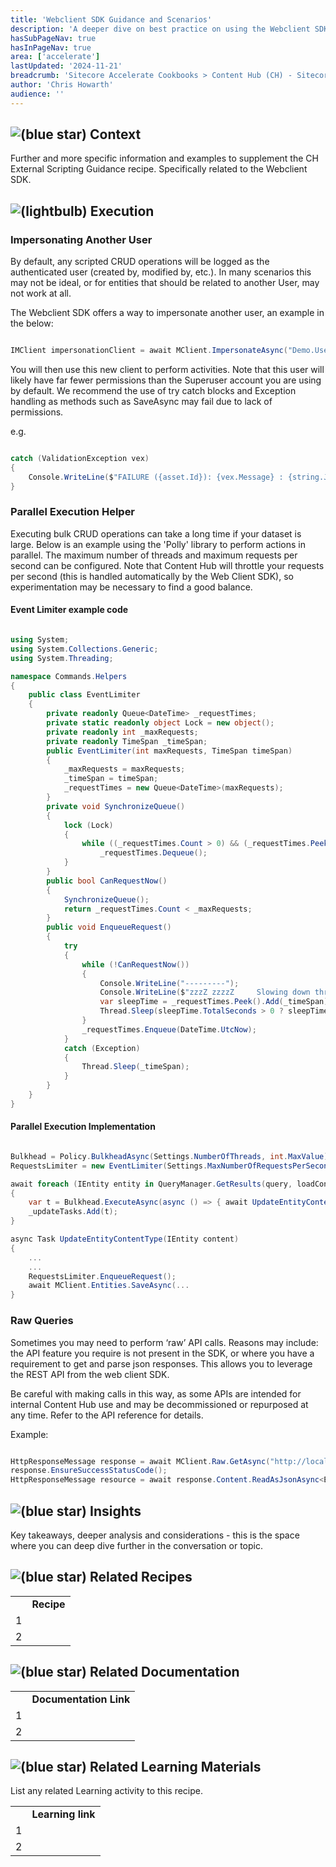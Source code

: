 ```yaml
---
title: 'Webclient SDK Guidance and Scenarios'
description: 'A deeper dive on best practice on using the Webclient SDK.'
hasSubPageNav: true
hasInPageNav: true
area: ['accelerate']
lastUpdated: '2024-11-21'
breadcrumb: 'Sitecore Accelerate Cookbooks > Content Hub (CH) - Sitecore Recipes > CH Implementation > CH Custom Logic'
author: 'Chris Howarth'
audience: ''
---
```

## ![(blue star)](/images/learn/accelerate/content-hub/img/icons/emoticons/72/2049.png) **Context**

Further and more specific information and examples to supplement the CH External Scripting Guidance recipe. Specifically related to the Webclient SDK.

## ![(lightbulb)](/images/learn/accelerate/content-hub/img/icons/emoticons/lightbulb_on.png) **Execution**

### Impersonating Another User

By default, any scripted CRUD operations will be logged as the authenticated user (created by, modified by, etc.). In many scenarios this may not be ideal, or for entities that should be related to another User, may not work at all.

The Webclient SDK offers a way to impersonate another user, an example in the below:

```csharp

IMClient impersonationClient = await MClient.ImpersonateAsync("Demo.User");
```

You will then use this new client to perform activities. Note that this user will likely have far fewer permissions than the Superuser account you are using by default. We recommend the use of try catch blocks and Exception handling as methods such as SaveAsync may fail due to lack of permissions.

e.g.

```csharp

catch (ValidationException vex)
{
    Console.WriteLine($"FAILURE ({asset.Id}): {vex.Message} : {string.Join(", ", vex.Failures)}");
}
```

### Parallel Execution Helper

Executing bulk CRUD operations can take a long time if your dataset is large. Below is an example using the 'Polly' library to perform actions in parallel. The maximum number of threads and maximum requests per second can be configured. Note that Content Hub will throttle your requests per second (this is handled automatically by the Web Client SDK), so experimentation may be necessary to find a good balance.

#### Event Limiter example code

```csharp

using System;
using System.Collections.Generic;
using System.Threading;

namespace Commands.Helpers
{
    public class EventLimiter
    {
        private readonly Queue<DateTime> _requestTimes;
        private static readonly object Lock = new object();
        private readonly int _maxRequests;
        private readonly TimeSpan _timeSpan;
        public EventLimiter(int maxRequests, TimeSpan timeSpan)
        {
            _maxRequests = maxRequests;
            _timeSpan = timeSpan;
            _requestTimes = new Queue<DateTime>(maxRequests);
        }
        private void SynchronizeQueue()
        {
            lock (Lock)
            {
                while ((_requestTimes.Count > 0) && (_requestTimes.Peek().Add(_timeSpan) < DateTime.UtcNow))
                    _requestTimes.Dequeue();
            }
        }
        public bool CanRequestNow()
        {
            SynchronizeQueue();
            return _requestTimes.Count < _maxRequests;
        }
        public void EnqueueRequest()
        {
            try
            {
                while (!CanRequestNow())
                {
                    Console.WriteLine("---------");
                    Console.WriteLine($"zzzZ zzzzZ     Slowing down thread {Thread.CurrentThread.ManagedThreadId}...     zzzzzzZ zzzzzzzZ");
                    var sleepTime = _requestTimes.Peek().Add(_timeSpan).Subtract(DateTime.UtcNow);
                    Thread.Sleep(sleepTime.TotalSeconds > 0 ? sleepTime : _timeSpan);
                }
                _requestTimes.Enqueue(DateTime.UtcNow);
            }
            catch (Exception)
            {
                Thread.Sleep(_timeSpan);
            }
        }
    }
}
```

#### Parallel Execution Implementation

```csharp

Bulkhead = Policy.BulkheadAsync(Settings.NumberOfThreads, int.MaxValue);
RequestsLimiter = new EventLimiter(Settings.MaxNumberOfRequestsPerSecond, new TimeSpan(0, 0, 0, 1, 0));

await foreach (IEntity entity in QueryManager.GetResults(query, loadConfiguration))
{
    var t = Bulkhead.ExecuteAsync(async () => { await UpdateEntityContentType(entity); });
    _updateTasks.Add(t);
}

async Task UpdateEntityContentType(IEntity content)
{
    ...
    ...
    RequestsLimiter.EnqueueRequest();
    await MClient.Entities.SaveAsync(...
}
```

### Raw Queries

Sometimes you may need to perform ‘raw’ API calls. Reasons may include: the API feature you require is not present in the SDK, or where you have a requirement to get and parse json responses. This allows you to leverage the REST API from the web client SDK.

Be careful with making calls in this way, as some APIs are intended for internal Content Hub use and may be decommissioned or repurposed at any time. Refer to the API reference for details.

Example:

```csharp

HttpResponseMessage response = await MClient.Raw.GetAsync("http://localhost:8080/api/entities/1000");
response.EnsureSuccessStatusCode();
HttpResponseMessage resource = await response.Content.ReadAsJsonAsync<EntityResource> ();
```

## ![(blue star)](/images/learn/accelerate/content-hub/img/icons/emoticons/72/1f5e8.png) **Insights**

Key takeaways, deeper analysis and considerations - this is the space where you can deep dive further in the conversation or topic.

## ![(blue star)](/images/learn/accelerate/content-hub/img/icons/emoticons/72/1f517.png) Related Recipes

|     |     |
| --- | --- |
|     | **Recipe** |
| 1   |     |
| 2   |     |

## ![(blue star)](/images/learn/accelerate/content-hub/img/icons/emoticons/72/1f517.png) Related Documentation

|     |     |
| --- | --- |
|     | **Documentation Link** |
| 1   |     |
| 2   |     |

## ![(blue star)](/images/learn/accelerate/content-hub/img/icons/emoticons/72/1f517.png) Related Learning Materials

List any related Learning activity to this recipe.

|     |     |
| --- | --- |
|     | **Learning link** |
| 1   |     |
| 2   |     |